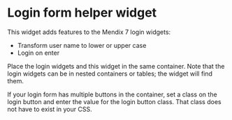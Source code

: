 # Login form helper widget

This widget adds features to the Mendix 7 login widgets:

* Transform user name to lower or upper case
* Login on enter

Place the login widgets and this widget in the same container. Note that the login widgets can be in nested containers or tables; the widget will find them.

If your login form has multiple buttons in the container, set a class on the login button and enter the value for the login button class. That class does not have to exist in your CSS.


